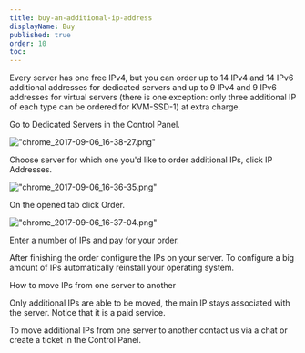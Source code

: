 ```yaml
---
title: buy-an-additional-ip-address
displayName: Buy
published: true
order: 10
toc:
---
```


Every server has one free IPv4, but you can order up to 14 IPv4 and 14 IPv6 additional addresses for dedicated servers and up to 9 IPv4 and 9 IPv6 addresses for virtual servers (there is one exception: only three additional IP of each type can be ordered for KVM-SSD-1) at extra charge.


Go to Dedicated Servers in the Control Panel.


![\"chrome_2017-09-06_16-38-27.png\"](\"https://support.gcore.com/hc/article_attachments/115008553929/chrome_2017-09-06_16-38-27.png\")


Choose server for which one you'd like to order additional IPs, click IP Addresses.


![\"chrome_2017-09-06_16-36-35.png\"](\"https://support.gcore.com/hc/article_attachments/115008507065/chrome_2017-09-06_16-36-35.png\")


On the opened tab click Order.


![\"chrome_2017-09-06_16-37-04.png\"](\"https://support.gcore.com/hc/article_attachments/115008554029/chrome_2017-09-06_16-37-04.png\")


Enter a number of IPs and pay for your order.


After finishing the order configure the IPs on your server. To configure a big amount of IPs automatically reinstall your operating system.


How to move IPs from one server to another


Only additional IPs are able to be moved, the main IP stays associated with the server. Notice that it is a paid service.


To move additional IPs from one server to another contact us via a chat or create a ticket in the Control Panel.
